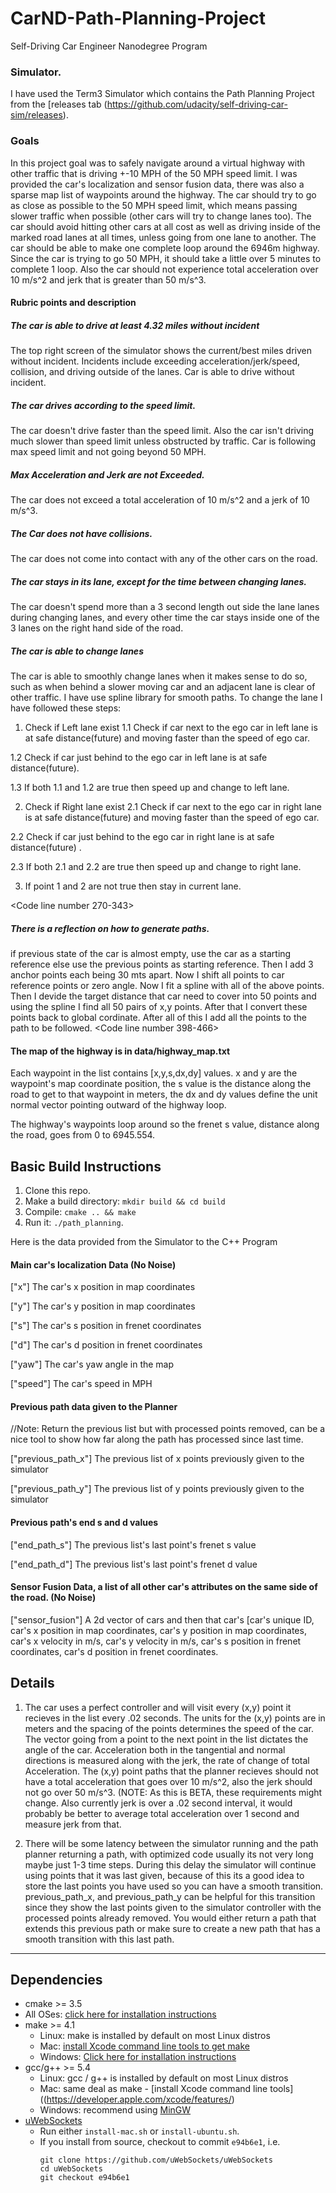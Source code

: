 # CarND-Path-Planning-Project
Self-Driving Car Engineer Nanodegree Program
   
### Simulator.
I have used the Term3 Simulator which contains the Path Planning Project from the [releases tab (https://github.com/udacity/self-driving-car-sim/releases).

### Goals
In this project goal was to safely navigate around a virtual highway with other traffic that is driving +-10 MPH of the 50 MPH speed limit. I was provided the car's localization and sensor fusion data, there was also a sparse map list of waypoints around the highway. The car should try to go as close as possible to the 50 MPH speed limit, which means passing slower traffic when possible (other cars will try to change lanes too). The car should avoid hitting other cars at all cost as well as driving inside of the marked road lanes at all times, unless going from one lane to another. The car should be able to make one complete loop around the 6946m highway. Since the car is trying to go 50 MPH, it should take a little over 5 minutes to complete 1 loop. Also the car should not experience total acceleration over 10 m/s^2 and jerk that is greater than 50 m/s^3.

#### Rubric points and description
##### The car is able to drive at least 4.32 miles without incident
The top right screen of the simulator shows the current/best miles driven without incident. Incidents include exceeding acceleration/jerk/speed, collision, and driving outside of the lanes. 
Car is able to drive without incident.

##### The car drives according to the speed limit.
The car doesn't drive faster than the speed limit. Also the car isn't driving much slower than speed limit unless obstructed by traffic.
Car is following max speed limit and not going beyond 50 MPH.

##### Max Acceleration and Jerk are not Exceeded.
The car does not exceed a total acceleration of 10 m/s^2 and a jerk of 10 m/s^3.

##### The Car does not have collisions.
The car does not come into contact with any of the other cars on the road.

##### The car stays in its lane, except for the time between changing lanes.
The car doesn't spend more than a 3 second length out side the lane lanes during changing lanes, and every other time the car stays inside one of the 3 lanes on the right hand side of the road.

##### The car is able to change lanes
The car is able to smoothly change lanes when it makes sense to do so, such as when behind a slower moving car and an adjacent lane is clear of other traffic. I have use spline library for smooth paths.
To change the lane I have followed these steps:
1. Check if Left lane exist
  1.1 Check if car next to the ego car in left lane is at safe distance(future) and moving faster than the speed of ego car.

  1.2 Check if car just behind to the ego car in left lane is at safe distance(future).
  
  1.3 If both 1.1 and 1.2 are true then speed up and change to left lane.

2. Check if Right lane exist
  2.1 Check if car next to the ego car in right lane is at safe distance(future) and moving faster than the speed of ego car.

  2.2 Check if car just behind to the ego car in right lane is at safe distance(future) .
  
  2.3 If both 2.1 and 2.2 are true then speed up and change to right lane.

3. If point 1 and 2 are not true then stay in current lane.

<Code line number 270-343>

##### There is a reflection on how to generate paths.
if previous state of the car is almost empty, use the car as a starting reference else use the previous points as starting reference. Then I add 3 anchor points each being 30 mts apart. Now I shift all points to car reference points or zero angle. Now I fit a spline with all of the above points. Then I devide the target distance that car need to cover into 50 points and using the spline I find all 50 pairs of x,y points. After that I convert these points back to global cordinate. After all of this I add all the points to the path to be followed. <Code line number 398-466>



#### The map of the highway is in data/highway_map.txt
Each waypoint in the list contains  [x,y,s,dx,dy] values. x and y are the waypoint's map coordinate position, the s value is the distance along the road to get to that waypoint in meters, the dx and dy values define the unit normal vector pointing outward of the highway loop.

The highway's waypoints loop around so the frenet s value, distance along the road, goes from 0 to 6945.554.

## Basic Build Instructions

1. Clone this repo.
2. Make a build directory: `mkdir build && cd build`
3. Compile: `cmake .. && make`
4. Run it: `./path_planning`.

Here is the data provided from the Simulator to the C++ Program

#### Main car's localization Data (No Noise)

["x"] The car's x position in map coordinates

["y"] The car's y position in map coordinates

["s"] The car's s position in frenet coordinates

["d"] The car's d position in frenet coordinates

["yaw"] The car's yaw angle in the map

["speed"] The car's speed in MPH

#### Previous path data given to the Planner

//Note: Return the previous list but with processed points removed, can be a nice tool to show how far along
the path has processed since last time. 

["previous_path_x"] The previous list of x points previously given to the simulator

["previous_path_y"] The previous list of y points previously given to the simulator

#### Previous path's end s and d values 

["end_path_s"] The previous list's last point's frenet s value

["end_path_d"] The previous list's last point's frenet d value

#### Sensor Fusion Data, a list of all other car's attributes on the same side of the road. (No Noise)

["sensor_fusion"] A 2d vector of cars and then that car's [car's unique ID, car's x position in map coordinates, car's y position in map coordinates, car's x velocity in m/s, car's y velocity in m/s, car's s position in frenet coordinates, car's d position in frenet coordinates. 

## Details

1. The car uses a perfect controller and will visit every (x,y) point it recieves in the list every .02 seconds. The units for the (x,y) points are in meters and the spacing of the points determines the speed of the car. The vector going from a point to the next point in the list dictates the angle of the car. Acceleration both in the tangential and normal directions is measured along with the jerk, the rate of change of total Acceleration. The (x,y) point paths that the planner recieves should not have a total acceleration that goes over 10 m/s^2, also the jerk should not go over 50 m/s^3. (NOTE: As this is BETA, these requirements might change. Also currently jerk is over a .02 second interval, it would probably be better to average total acceleration over 1 second and measure jerk from that.

2. There will be some latency between the simulator running and the path planner returning a path, with optimized code usually its not very long maybe just 1-3 time steps. During this delay the simulator will continue using points that it was last given, because of this its a good idea to store the last points you have used so you can have a smooth transition. previous_path_x, and previous_path_y can be helpful for this transition since they show the last points given to the simulator controller with the processed points already removed. You would either return a path that extends this previous path or make sure to create a new path that has a smooth transition with this last path.


---

## Dependencies

* cmake >= 3.5
 * All OSes: [click here for installation instructions](https://cmake.org/install/)
* make >= 4.1
  * Linux: make is installed by default on most Linux distros
  * Mac: [install Xcode command line tools to get make](https://developer.apple.com/xcode/features/)
  * Windows: [Click here for installation instructions](http://gnuwin32.sourceforge.net/packages/make.htm)
* gcc/g++ >= 5.4
  * Linux: gcc / g++ is installed by default on most Linux distros
  * Mac: same deal as make - [install Xcode command line tools]((https://developer.apple.com/xcode/features/)
  * Windows: recommend using [MinGW](http://www.mingw.org/)
* [uWebSockets](https://github.com/uWebSockets/uWebSockets)
  * Run either `install-mac.sh` or `install-ubuntu.sh`.
  * If you install from source, checkout to commit `e94b6e1`, i.e.
    ```
    git clone https://github.com/uWebSockets/uWebSockets 
    cd uWebSockets
    git checkout e94b6e1
    ```

